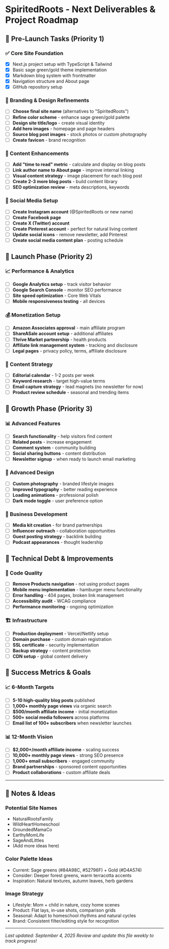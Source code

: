 # SpiritedRoots - Next Deliverables & Project Roadmap

## 🚀 Pre-Launch Tasks (Priority 1)

### ✅ Core Site Foundation
- [x] Next.js project setup with TypeScript & Tailwind
- [x] Basic sage green/gold theme implementation
- [x] Markdown blog system with frontmatter
- [x] Navigation structure and About page
- [x] GitHub repository setup

### 🎨 Branding & Design Refinements
- [ ] **Choose final site name** (alternatives to "SpiritedRoots")
- [ ] **Refine color scheme** - enhance sage green/gold palette
- [ ] **Design site title/logo** - create visual identity
- [ ] **Add hero images** - homepage and page headers
- [ ] **Source blog post images** - stock photos or custom photography
- [ ] **Create favicon** - brand recognition

### 📝 Content Enhancements  
- [ ] **Add "time to read" metric** - calculate and display on blog posts
- [ ] **Link author name to About page** - improve internal linking
- [ ] **Visual content strategy** - image placement for each blog post
- [ ] **Create 2-3 more blog posts** - build content library
- [ ] **SEO optimization review** - meta descriptions, keywords

### 🔗 Social Media Setup
- [ ] **Create Instagram account** (@SpiritedRoots or new name)
- [ ] **Create Facebook page** 
- [ ] **Create X (Twitter) account**
- [ ] **Create Pinterest account** - perfect for natural living content
- [ ] **Update social icons** - remove newsletter, add Pinterest
- [ ] **Create social media content plan** - posting schedule

## 🌱 Launch Phase (Priority 2)

### 📈 Performance & Analytics
- [ ] **Google Analytics setup** - track visitor behavior
- [ ] **Google Search Console** - monitor SEO performance
- [ ] **Site speed optimization** - Core Web Vitals
- [ ] **Mobile responsiveness testing** - all devices

### 💰 Monetization Setup
- [ ] **Amazon Associates approval** - main affiliate program
- [ ] **ShareASale account setup** - additional affiliates
- [ ] **Thrive Market partnership** - health products
- [ ] **Affiliate link management system** - tracking and disclosure
- [ ] **Legal pages** - privacy policy, terms, affiliate disclosure

### 🎯 Content Strategy
- [ ] **Editorial calendar** - 1-2 posts per week
- [ ] **Keyword research** - target high-value terms
- [ ] **Email capture strategy** - lead magnets (no newsletter for now)
- [ ] **Product review schedule** - seasonal and trending items

## 🚀 Growth Phase (Priority 3)

### 📊 Advanced Features
- [ ] **Search functionality** - help visitors find content
- [ ] **Related posts** - increase engagement
- [ ] **Comment system** - community building
- [ ] **Social sharing buttons** - content distribution
- [ ] **Newsletter signup** - when ready to launch email marketing

### 🎨 Advanced Design
- [ ] **Custom photography** - branded lifestyle images
- [ ] **Improved typography** - better reading experience
- [ ] **Loading animations** - professional polish
- [ ] **Dark mode toggle** - user preference option

### 💼 Business Development
- [ ] **Media kit creation** - for brand partnerships
- [ ] **Influencer outreach** - collaboration opportunities
- [ ] **Guest posting strategy** - backlink building
- [ ] **Podcast appearances** - thought leadership

## 📱 Technical Debt & Improvements

### 🔧 Code Quality
- [ ] **Remove Products navigation** - not using product pages
- [ ] **Mobile menu implementation** - hamburger menu functionality
- [ ] **Error handling** - 404 pages, broken link management
- [ ] **Accessibility audit** - WCAG compliance
- [ ] **Performance monitoring** - ongoing optimization

### 🏗️ Infrastructure
- [ ] **Production deployment** - Vercel/Netlify setup
- [ ] **Domain purchase** - custom domain registration
- [ ] **SSL certificate** - security implementation
- [ ] **Backup strategy** - content protection
- [ ] **CDN setup** - global content delivery

## 🎯 Success Metrics & Goals

### 📈 6-Month Targets
- [ ] **5-10 high-quality blog posts** published
- [ ] **1,000+ monthly page views** via organic search
- [ ] **$500/month affiliate income** - initial monetization
- [ ] **500+ social media followers** across platforms
- [ ] **Email list of 100+ subscribers** when newsletter launches

### 📊 12-Month Vision
- [ ] **$2,000+/month affiliate income** - scaling success
- [ ] **10,000+ monthly page views** - strong SEO presence
- [ ] **1,000+ email subscribers** - engaged community
- [ ] **Brand partnerships** - sponsored content opportunities
- [ ] **Product collaborations** - custom affiliate deals

---

## 📝 Notes & Ideas

### Potential Site Names
- NaturalRootsFamily
- WildHeartHomeschool  
- GroundedMamaCo
- EarthyMomLife
- SageAndLittles
- (Add more ideas here)

### Color Palette Ideas
- Current: Sage greens (#84A98C, #52796F) + Gold (#D4A574)
- Consider: Deeper forest greens, warm terracotta accents
- Inspiration: Natural textures, autumn leaves, herb gardens

### Image Strategy
- Lifestyle: Mom + child in nature, cozy home scenes
- Product: Flat lays, in-use shots, comparison grids
- Seasonal: Adapt to homeschool rhythms and natural cycles
- Brand: Consistent filter/editing style for recognition

---

*Last updated: September 4, 2025*
*Review and update this file weekly to track progress!*

